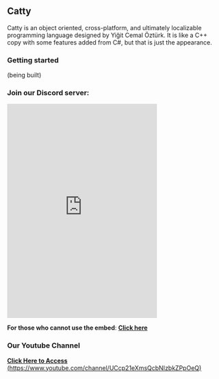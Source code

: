 ## Catty

Catty is an object oriented, cross-platform, and ultimately localizable programming language designed by Yiğit Cemal Öztürk. It is like a C++ copy with some features added from C#, but that is just the appearance.

<script src="https://gist.github.com/CadmiumC4/441e80663909a0a40e7554a16fc9bafe.js"></script>

### Getting started
(being built)

### Join our Discord server:
<iframe src="https://canary.discord.com/widget?id=809302664914796546&theme=dark" width="350" height="500" allowtransparency="true" frameborder="0" sandbox="allow-popups allow-popups-to-escape-sandbox allow-same-origin allow-scripts">
</iframe>


**For those who cannot use the embed**: [**Click here**](https://discord.gg/ypcMSagbtv)
### Our Youtube Channel
[
  **Click Here to Access** 
  (https://www.youtube.com/channel/UCcp21eXmsQcbNIzbkZPpOeQ)
](https://www.youtube.com/channel/UCcp21eXmsQcbNIzbkZPpOeQ)



